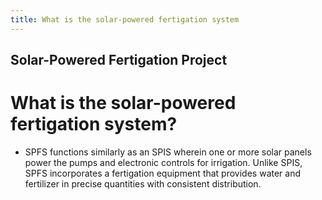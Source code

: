 ```yaml
---
title: What is the solar-powered fertigation system
---
```


## Solar-Powered Fertigation Project

# What is the solar-powered fertigation system?


 - SPFS functions similarly as an SPIS wherein one or more solar panels power the pumps and electronic controls for irrigation. Unlike SPIS, SPFS incorporates a fertigation equipment that provides water and fertilizer in precise quantities with consistent distribution.
